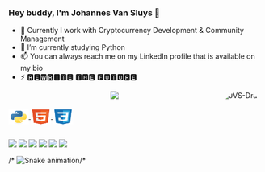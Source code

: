 ### Hey buddy, I'm Johannes Van Sluys 👋

- 🔭 Currently I work with Cryptocurrency Development & Community Management
- 🌱 I’m currently studying Python 
- 📫 You can always reach me on my LinkedIn profile that is available on my bio
- ⚡ 🆁🅴🆆🆁🅸🆃🅴 🆃🅷🅴 🅵🆄🆃🆄🆁🅴


<div align="center">
  <a href="https://github.com/JVSly">
  <img height="180em" src="https://github-readme-stats.vercel.app/api?username=jvsly&show_icons=true&theme=tokyonight&include_all_commits=true&count_private=true"/>
  <img align="right" alt="JVS-Draw" height="150" style="border-radius:50px;" 
  src="https://cdn.discordapp.com/attachments/926997440022863932/938125183519178812/desenho_eu.jpg">
</div>
  
  <div style="display: inline_block"><br>
    <img align="center" alt="JVS-Python" height="30" width="40" src="https://raw.githubusercontent.com/devicons/devicon/master/icons/python/python-original.svg">
    <img align="center" alt="JVS-HTML" height="30" width="40" src="https://raw.githubusercontent.com/devicons/devicon/master/icons/html5/html5-original.svg">
     <img align="center" alt="JVS-CSS" height="30" width="40" src="https://raw.githubusercontent.com/devicons/devicon/master/icons/css3/css3-original.svg">
  </div>

  ##
  
  <div>
    <a href="https://www.youtube.com/channel/UCebu7o3flXoDqhp0MIdRvRg" target="_blank"><img src="https://img.shields.io/badge/YouTube-FF0000?style=for-the-badge&logo=youtube&logoColor=white" target="_blank"></a>
  <a href="https://www.instagram.com/johannes_maarten/" target="_blank"><img src="https://img.shields.io/badge/-Instagram-%23E4405F?style=for-the-badge&logo=instagram&logoColor=white" target="_blank"></a>
 	<a href="https://www.twitch.tv/johannesziggs" target="_blank"><img src="https://img.shields.io/badge/Twitch-9146FF?style=for-the-badge&logo=twitch&logoColor=white" target="_blank"></a>
 <a href="https://discordapp.com/users/925379996875390998/" target="_blank"><img src="https://img.shields.io/badge/Discord-7289DA?style=for-the-badge&logo=discord&logoColor=white" target="_blank"></a> 
  <a href = "mailto:johannesvansluys@gmail.com"><img src="https://img.shields.io/badge/-Gmail-%23333?style=for-the-badge&logo=gmail&logoColor=white" target="_blank"></a>
  <a href="https://www.linkedin.com/in/johannesmaartenvansluys/" target="_blank"><img src="https://img.shields.io/badge/-LinkedIn-%230077B5?style=for-the-badge&logo=linkedin&logoColor=white" target="_blank"></a> 
 
  /* ![Snake animation](https://github.com/JVSly/JVSly/blob/output/github-contribution-grid-snake.svg)/*
    
  </div>
